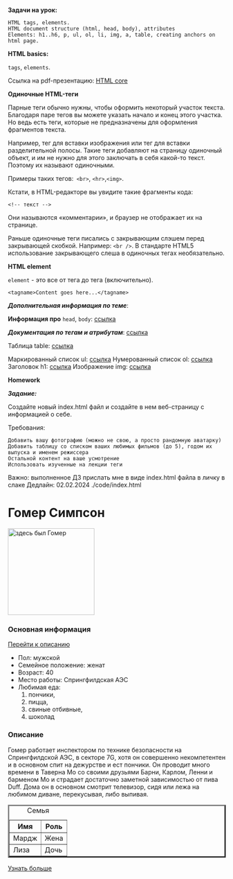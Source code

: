 **Задачи на урок:**

    HTML tags, elements.
    HTML document structure (html, head, body), attributes
    Elements: h1..h6, p, ul, ol, li, img, a, table, creating anchors on html page.

**HTML basics:** 

`tags`, `elements`.

Ссылка на pdf-презентацию: [HTML core](https://github.com/ait-tr/cohort37.1/blob/main/front_end/lesson_01/HTML_tags_tables.pdf)

**Одиночные HTML-теги**

Парные теги обычно нужны, чтобы оформить некоторый участок текста. Благодаря паре тегов вы можете указать начало и конец этого участка. Но ведь есть теги, которые не предназначены для оформления фрагментов текста.

Например, тег для вставки изображения или тег для вставки разделительной полосы. Такие теги добавляют на страницу одиночный объект, и им не нужно для этого заключать в себя какой-то текст. Поэтому их называют одиночными.

Примеры таких тегов:` <br>`, `<hr>`,`<img>`.

Кстати, в HTML-редакторе вы увидите такие фрагменты кода: 

`<!-- текст -->` 

Они называются «комментарии», и браузер не отображает их на странице.

Раньше одиночные теги писались с закрывающим слэшем перед закрывающей скобкой. Например: `<br />`. В стандарте HTML5 использование закрывающего слеша в одиночных тегах необязательно.


**HTML element**

`element` - это все от тега до тега (включительно). 

`<tagname>Content goes here...</tagname>`

**_Дополнительная информация по теме_**:

**Информация про** `head`, `body`: [ссылка](https://www.w3schools.com/html/html_head.asp)

**_Документация по тегам и атрибутам_**: [ссылка](https://developer.mozilla.org/en-US/docs/Web/HTML/Element/a)

Таблица table: [ссылка](http://htmlbook.ru/html/table)

Маркированный список ul: [ссылка](http://htmlbook.ru/html/ul)
Нумерованный список ol: [ссылка](http://htmlbook.ru/html/ol)
Заголовок h1: [ссылка](http://htmlbook.ru/html/h1)
Изображение img: [ссылка](http://htmlbook.ru/html/img)

**Homework**

**_Задание:_**

Создайте новый index.html файл и создайте в нем веб-страницу с информацией о себе.

Требования:

    Добавить вашу фотографию (можно не свою, а просто рандомную аватарку)
    Добавить таблицу со списком ваших любимых фильмов (до 5), годом их выпуска и именем режиссера
    Остальной контент на ваше усмотрение
    Использовать изученные на лекции теги

Важно: выполненное ДЗ прислать мне в виде index.html файла в личку в слаке
Дедлайн: 02.02.2024
./code/index.html

<!DOCTYPE html>
<html>
  <head>
    <title>Lesson_01</title>
  </head>
  <body>
    <h1>Гомер Симпсон</h1>
    <img src="https://otkritkis.com/wp-content/uploads/2021/11/Simpsons_09_Homer_V2F_hires1-56e1eccc5f9b5854a9f89a63-640x840-1.jpg" alt="здесь был Гомер" width="200">
    <h3>Основная информация</h3>
    <!-- Якорная ссылка -->
    <a href="#anchor">Перейти к описанию</a>
    <!-- Работа со списками -->
    <ul>
      <li>Пол: мужской</li>
      <li>Семейное положение: женат</li>
      <li>Возраст: 40</li>
      <li>Место работы: Спрингфилдская АЭС</li>
      <li>Любимая еда: 
        <ol>
          <li>пончики,</li> 
          <li>пицца,</li>
          <li>свиные отбивные,</li> 
          <li>шоколад</li>
        </ol>
      </li>
    </ul>
    <!-- Создание якоря -->
    <h3 id="anchor">Описание</h3>
    <p>
      Гомер работает инспектором по технике безопасности на Спрингфилдской АЭС, 
      в секторе 7G, хотя он совершенно некомпетентен и в основном спит на дежурстве и ест пончики. 
      Он проводит много времени в Таверна Мо со своими друзьями Барни, Карлом, Ленни и барменом Мо 
      и страдает достаточно заметной зависимостью от пива Duff. Дома он в основном смотрит телевизор, 
      сидя или лежа на любимом диване, перекусывая, либо выпивая.
    </p>
    <!-- Создание таблицы -->
    <table border="3">
      <caption>Семья</caption>
      <tr>
        <th>Имя</th>
        <th>Роль</th>
      </tr>
      <tr>
        <td>Мардж</td>
        <td>Жена</td>
      </tr>
      <tr>
        <td>Лиза</td>
        <td>Дочь</td>
      </tr>
    </table>
    <a href="https://ru.wikipedia.org/wiki/%D0%93%D0%BE%D0%BC%D0%B5%D1%80_%D0%A1%D0%B8%D0%BC%D0%BF%D1%81%D0%BE%D0%BD" 
      target="_blank"
      title="Больше информации о Гомере">
      Узнать больше
    </a>
  </body>
</html>

